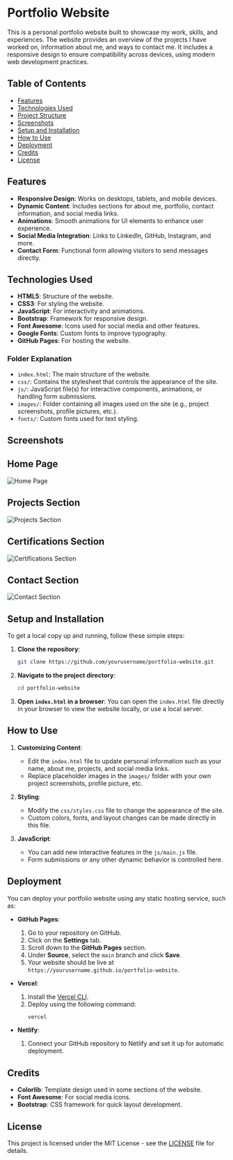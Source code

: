 # Portfolio Website

This is a personal portfolio website built to showcase my work, skills, and experiences. The website provides an overview of the projects I have worked on, information about me, and ways to contact me. It includes a responsive design to ensure compatibility across devices, using modern web development practices.

## Table of Contents
- [Features](#features)
- [Technologies Used](#technologies-used)
- [Project Structure](#project-structure)
- [Screenshots](#screenshots)
- [Setup and Installation](#setup-and-installation)
- [How to Use](#how-to-use)
- [Deployment](#deployment)
- [Credits](#credits)
- [License](#license)

## Features

- **Responsive Design**: Works on desktops, tablets, and mobile devices.
- **Dynamic Content**: Includes sections for about me, portfolio, contact information, and social media links.
- **Animations**: Smooth animations for UI elements to enhance user experience.
- **Social Media Integration**: Links to LinkedIn, GitHub, Instagram, and more.
- **Contact Form**: Functional form allowing visitors to send messages directly.


## Technologies Used

- **HTML5**: Structure of the website.
- **CSS3**: For styling the website.
- **JavaScript**: For interactivity and animations.
- **Bootstrap**: Framework for responsive design.
- **Font Awesome**: Icons used for social media and other features.
- **Google Fonts**: Custom fonts to improve typography.
- **GitHub Pages**: For hosting the website.

### Folder Explanation

- `index.html`: The main structure of the website.
- `css/`: Contains the stylesheet that controls the appearance of the site.
- `js/`: JavaScript file(s) for interactive components, animations, or handling form submissions.
- `images/`: Folder containing all images used on the site (e.g., project screenshots, profile pictures, etc.).
- `fonts/`: Custom fonts used for text styling.

## Screenshots

## Home Page
![Home Page](https://github.com/user-attachments/assets/72a4e3fc-cf13-4bc0-b686-3e7fd4307577)

## Projects Section
![Projects Section](https://github.com/user-attachments/assets/ab65d2c1-7289-4385-8576-3f14ae020fc6)

## Certifications Section
![Certifications Section](https://github.com/user-attachments/assets/99d0452c-4de7-42d0-b36c-367b879eead2)

## Contact Section
![Contact Section](https://github.com/user-attachments/assets/aebfc30f-ba91-4a49-9a45-50eac5d80f3c)

## Setup and Installation

To get a local copy up and running, follow these simple steps:

1. **Clone the repository**:
    ```bash
    git clone https://github.com/yourusername/portfolio-website.git
    ```

2. **Navigate to the project directory**:
    ```bash
    cd portfolio-website
    ```

3. **Open `index.html` in a browser**:
    You can open the `index.html` file directly in your browser to view the website locally, or use a local server.

## How to Use

1. **Customizing Content**:
   - Edit the `index.html` file to update personal information such as your name, about me, projects, and social media links.
   - Replace placeholder images in the `images/` folder with your own project screenshots, profile picture, etc.
   
2. **Styling**:
   - Modify the `css/styles.css` file to change the appearance of the site.
   - Custom colors, fonts, and layout changes can be made directly in this file.

3. **JavaScript**:
   - You can add new interactive features in the `js/main.js` file.
   - Form submissions or any other dynamic behavior is controlled here.

## Deployment

You can deploy your portfolio website using any static hosting service, such as:

- **GitHub Pages**: 
   1. Go to your repository on GitHub.
   2. Click on the **Settings** tab.
   3. Scroll down to the **GitHub Pages** section.
   4. Under **Source**, select the `main` branch and click **Save**.
   5. Your website should be live at `https://yourusername.github.io/portfolio-website`.

- **Vercel**: 
   1. Install the [Vercel CLI](https://vercel.com/docs/cli).
   2. Deploy using the following command:
      ```bash
      vercel
      ```

- **Netlify**:
   1. Connect your GitHub repository to Netlify and set it up for automatic deployment.

## Credits

- **Colorlib**: Template design used in some sections of the website.
- **Font Awesome**: For social media icons.
- **Bootstrap**: CSS framework for quick layout development.

## License

This project is licensed under the MIT License - see the [LICENSE](LICENSE) file for details.
